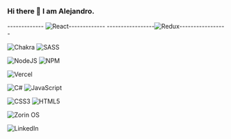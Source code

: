### Hi there 👋 I am Alejandro.


------------- ![React](https://img.shields.io/badge/react-%2320232a.svg?style=for-the-badge&logo=react&logoColor=%2361DAFB)-------------
-----------------![Redux](https://img.shields.io/badge/redux-%23593d88.svg?style=for-the-badge&logo=redux&logoColor=white)-----------------

![Chakra](https://img.shields.io/badge/chakra-%234ED1C5.svg?style=for-the-badge&logo=chakraui&logoColor=white)
![SASS](https://img.shields.io/badge/SASS-hotpink.svg?style=for-the-badge&logo=SASS&logoColor=white)


![NodeJS](https://img.shields.io/badge/node.js-6DA55F?style=for-the-badge&logo=node.js&logoColor=white)
![NPM](https://img.shields.io/badge/NPM-%23000000.svg?style=for-the-badge&logo=npm&logoColor=white)


![Vercel](https://img.shields.io/badge/vercel-%23000000.svg?style=for-the-badge&logo=vercel&logoColor=white)

![C#](https://img.shields.io/badge/c%23-%23239120.svg?style=for-the-badge&logo=c-sharp&logoColor=white)
![JavaScript](https://img.shields.io/badge/javascript-%23323330.svg?style=for-the-badge&logo=javascript&logoColor=%23F7DF1E)



![CSS3](https://img.shields.io/badge/css3-%231572B6.svg?style=for-the-badge&logo=css3&logoColor=white)
![HTML5](https://img.shields.io/badge/html5-%23E34F26.svg?style=for-the-badge&logo=html5&logoColor=white)


![Zorin OS](https://img.shields.io/badge/-Zorin%20OS-%2310AAEB?style=for-the-badge&logo=zorin&logoColor=white)

![LinkedIn](https://img.shields.io/badge/linkedin-%230077B5.svg?style=for-the-badge&logo=linkedin&logoColor=white)

<!--
**aledx18/aledx18** is a ✨ _special_ ✨ repository because its `README.md` (this file) appears on your GitHub profile.

Here are some ideas to get you started:

- 🔭 I’m currently working on ...
- 🌱 I’m currently learning ...
- 👯 I’m looking to collaborate on ...
- 🤔 I’m looking for help with ...
- 💬 Ask me about ...
- 📫 How to reach me: ...
- 😄 Pronouns: ...
- ⚡ Fun fact: ...
-->
